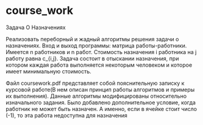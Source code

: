 # course_work
Задача О Назначениях

Реализовать переборный и жадный алгоритмы решения задачи о назначениях. Вход и выход программы: матрица работы-работники.
Имеется n работников и n работ. Стоимость назначения i  работника на j работу равна c_{i,j}. 
Задача состоит в  отыскании назначения, при котором каждая работа 	выполняется некоторым человеком и которое имеет минимальную стоимость.

Файл coursework.pdf представляет собой пояснительную записку к курсовой работе(В нем описан принцип работы алгоритмов и примеры их выполнения).
Данные алгоритмы модифицированы относительно изначального задания. Было добавлено дополнительное условие, когда работник не может быть назначен. 
А именно, если в ячейке стоит число (-1), то эта работа недоступна для назначения
